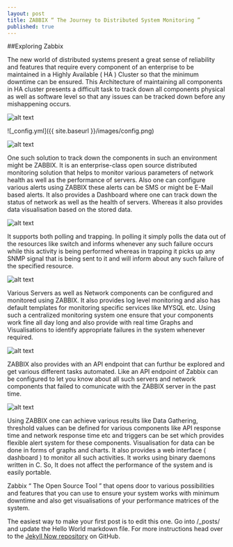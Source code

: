 ```yaml
---
layout: post
title: ZABBIX “ The Journey to Distributed System Monitoring ”
published: true
---
```


##Exploring Zabbix

The new world of distributed systems present a great sense of reliability and features that require every component of an enterprise to be maintained in a Highly Available ( HA ) Cluster so that the minimum downtime can be ensured. This Architecture of maintaining all components in HA cluster presents a difficult task to track down all components physical as well as software level so that any issues can be tracked down before any mishappening occurs.


![alt text](https://media-exp1.licdn.com/dms/image/C5112AQGGboM_IDMSmQ/article-inline_image-shrink_1000_1488/0?e=1598486400&v=beta&t=82R1VIW7p6xv631i7pW8rhz8YuPMsjpGNNLoSuOQgRs)


![_config.yml]({{ site.baseurl }}/images/config.png)



![alt text](https://media-exp1.licdn.com/dms/image/C5112AQEJRwaQgGaqmA/article-inline_image-shrink_1000_1488/0?e=1598486400&v=beta&t=cNiFX3thejuhUsD8-NQ0pVafTnLaMdaWNvs2toe4sA0)




One such solution to track down the components in such an environment might be ZABBIX. It is an enterprise-class open source distributed monitoring solution that helps to monitor various parameters of network health as well as the performance of servers. Also one can configure various alerts using ZABBIX these alerts can be SMS or might be E-Mail based alerts. It also provides a Dashboard where one can track down the status of network as well as the health of servers. Whereas it also provides data visualisation based on the stored data.



![alt text](https://media-exp1.licdn.com/dms/image/C5112AQE1lm6q0oEE_w/article-inline_image-shrink_1000_1488/0?e=1598486400&v=beta&t=Z_NNLsJx4D2gWECDLJ4_d2nWwYe22ieyPK_9w2vxoBQ)



It supports both polling and trapping. In polling it simply polls the data out of the resources like switch and informs whenever any such failure occurs while this activity is being performed whereas in trapping it picks up any SNMP signal that is being sent to it and will inform about any such failure of the specified resource.


![alt text](https://media-exp1.licdn.com/dms/image/C5112AQFA9T8pm9FIRg/article-inline_image-shrink_1000_1488/0?e=1598486400&v=beta&t=RvdULs-W2KnXk0LXE7KuyqJNrMRksMARkyJ8L0E3xW4)



Various Servers as well as Network components can be configured and monitored using ZABBIX. It also provides log level monitoring and also has default templates for monitoring specific services like MYSQL etc. Using such a centralized monitoring system one ensure that your components work fine all day long and also provide with real time Graphs and Visualisations to identify appropriate failures in the system whenever required.


![alt text](https://media-exp1.licdn.com/dms/image/C5112AQH5EDSjSfIQzw/article-inline_image-shrink_1000_1488/0?e=1598486400&v=beta&t=4QbONfUeI7LiWV3Pt_rSK68U9wjiZNfzSNvZFYXcKnM)



ZABBIX also provides with an API endpoint that can furthur be explored and get various different tasks automated. Like an API endpoint of Zabbix can be configured to let you know about all such servers and network components that failed to comunicate with the ZABBIX server in the past time.



![alt text](https://media-exp1.licdn.com/dms/image/C5112AQF1BdrIl7Askw/article-inline_image-shrink_1000_1488/0?e=1598486400&v=beta&t=KZXW3wIOrkFAUYSsyNwj5MrelfdLfLPSQY5gASZGVy4)




Using ZABBIX one can achieve various results like Data Gathering, threshold values can be defined for various components like API response time and network response time etc and triggers can be set which provides flexible alert system for these components. Visualisation for data can be done in forms of graphs and charts. It also provides a web interface ( dashboard ) to monitor all such activities. It works using binary daemons written in C. So, It does not affect the performance of the system and is easily portable.

Zabbix “ The Open Source Tool ” that opens door to various possibilities and features that you can use to ensure your system works with minimum downtime and also get visualisations of your performance matrices of the system.


The easiest way to make your first post is to edit this one. Go into /_posts/ and update the Hello World markdown file. For more instructions head over to the [Jekyll Now repository](https://github.com/barryclark/jekyll-now) on GitHub.
